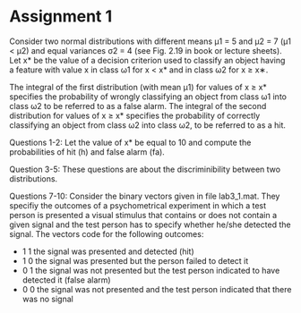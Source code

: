 # Assignment 1

Consider two normal distributions with different means μ1 = 5 and μ2 = 7 (μ1 < μ2) and equal variances σ2 = 4 (see Fig. 2.19 in book or lecture sheets). Let x* be the value of a decision criterion used to classify an object having a feature with value x in class ω1 for x < x* and in class ω2 for x ≥ x∗.

The integral of the first distribution (with mean μ1) for values of x ≥ x* specifies the probability of wrongly classifying an object from class ω1 into class ω2 to be referred to as a false alarm. The integral of the second distribution for values of x ≥ x* specifies the probability of correctly classifying an object from class ω2 into class ω2, to be referred to as a hit.


Questions 1-2: Let the value of x* be equal to 10 and compute the probabilities of hit (h) and false alarm (fa).

Question 3-5: These questions are about the discriminibility between two distributions.

Questions 7-10: Consider the binary vectors given in file lab3_1.mat. They specifiy the outcomes of a psychometrical experiment in which a test person is presented a visual stimulus that contains or does not contain a given signal and the test person has to specify whether he/she detected the signal. The vectors code for the following outcomes:

- 1 1 	the signal was presented and detected (hit)
- 1 0 	the signal was presented but the person failed to detect it 
- 0 1 	the signal was not presented but the test person indicated to have detected it (false alarm) 
- 0 0 	the signal was not presented and the test person indicated that there was no signal
